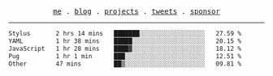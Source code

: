 <p align="center">
  <samp>
    <a href="https://everfu.org">me</a> .
    <a href="https://everfu.org/blog">blog</a> .
    <a href="https://everfu.org/github">projects</a> .
    <a href="https://twitter.com/everfu8">tweets</a> .
    <a href="https://everfu.org/sponsor">sponsor</a>
  </samp>
</p>

---

<!--START_SECTION:waka-->

```txt
Stylus       2 hrs 14 mins   ███████░░░░░░░░░░░░░░░░░░   27.59 %
YAML         1 hr 38 mins    █████░░░░░░░░░░░░░░░░░░░░   20.15 %
JavaScript   1 hr 28 mins    ████▓░░░░░░░░░░░░░░░░░░░░   18.12 %
Pug          1 hr 1 min      ███░░░░░░░░░░░░░░░░░░░░░░   12.51 %
Other        47 mins         ██▒░░░░░░░░░░░░░░░░░░░░░░   09.81 %
```

<!--END_SECTION:waka-->
